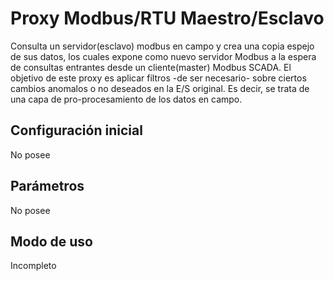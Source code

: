 # Proxy Modbus/RTU Maestro/Esclavo
Consulta un servidor(esclavo) modbus en campo y crea una copia espejo de sus datos, los cuales expone como nuevo servidor Modbus a la espera de consultas entrantes desde un cliente(master) Modbus SCADA.
El objetivo de este proxy es aplicar filtros -de ser necesario- sobre ciertos cambios anomalos o no deseados en la E/S original. Es decir, se trata de una capa de pro-procesamiento de los datos en campo.

## Configuración inicial
No posee

## Parámetros
No posee

## Modo de uso
Incompleto

